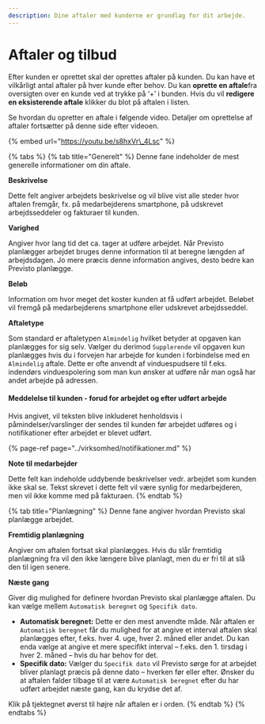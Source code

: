 ```yaml
---
description: Dine aftaler med kunderne er grundlag for dit arbejde.
---
```


# Aftaler og tilbud

Efter kunden er oprettet skal der oprettes aftaler på kunden. Du kan have et vilkårligt antal aftaler på hver kunde efter behov. Du kan **oprette en aftale**fra oversigten over en kunde ved at trykke på ‘+’ i bunden. Hvis du vil **redigere en eksisterende aftale** klikker du blot på aftalen i listen.

Se hvordan du opretter en aftale i følgende video. Detaljer om oprettelse af aftaler fortsætter på denne side efter videoen.

{% embed url="https://youtu.be/s8hxVr\_4Lsc" %}

{% tabs %}
{% tab title="Generelt" %}
Denne fane indeholder de mest generelle informationer om din aftale.

**Beskrivelse**

Dette felt angiver arbejdets beskrivelse og vil blive vist alle steder hvor aftalen fremgår, fx. på medarbejderens smartphone, på udskrevet arbejdsseddeler og fakturaer til kunden.

**Varighed**

Angiver hvor lang tid det ca. tager at udføre arbejdet. Når Previsto planlægger arbejdet bruges denne information til at beregne længden af arbejdsdagen. Jo mere præcis denne information angives, desto bedre kan Previsto planlægge.

**Beløb**

Information om hvor meget det koster kunden at få udført arbejdet. Beløbet vil fremgå på medarbejderens smartphone eller udskrevet arbejdsseddel. 

**Aftaletype**

Som standard er aftaletypen `Almindelig` hvilket betyder at opgaven kan planlægges for sig selv. Vælger du derimod `Supplerende` vil opgaven kun planlægges hvis du i forvejen har arbejde for kunden i forbindelse med en `Almindelig` aftale. Dette er ofte anvendt af vinduespudsere til f.eks. indendørs vinduespolering som man kun ønsker at udføre når man også har andet arbejde på adressen.

#### Meddelelse til kunden - forud for arbejdet og efter udført arbejde

Hvis angivet, vil teksten blive inkluderet henholdsvis i påmindelser/varslinger der sendes til kunden før arbejdet udføres og i notifikationer efter arbejdet er blevet udført.

{% page-ref page="../virksomhed/notifikationer.md" %}

**Note til medarbejder**

Dette felt kan indeholde uddybende beskrivelser vedr. arbejdet som kunden ikke skal se. Tekst skrevet i dette felt vil være synlig for medarbejderen, men vil ikke komme med på fakturaen.
{% endtab %}

{% tab title="Planlægning" %}
Denne fane angiver hvordan Previsto skal planlægge arbejdet.

**Fremtidig planlægning**

Angiver om aftalen fortsat skal planlægges. Hvis du slår fremtidig planlægning fra vil den ikke længere blive planlagt, men du er fri til at slå den til igen senere.

**Næste gang**

Giver dig mulighed for definere hvordan Previsto skal planlægge aftalen. Du kan vælge mellem `Automatisk beregnet` og `Specifik dato`.

* **Automatisk beregnet:** Dette er den mest anvendte måde. Når aftalen er `Automatisk beregnet` får du mulighed for at angive et interval aftalen skal planlægges efter, f.eks. hver 4. uge, hver 2. måned eller andet. Du kan enda vælge at angive et mere specifikt interval – f.eks. den 1. tirsdag i hver 2. måned – hvis du har behov for det.
* **Specifik dato:** Vælger du `Specifik dato` vil Previsto sørge for at arbejdet bliver planlagt præcis på denne dato – hverken før eller efter. Ønsker du at aftalen falder tilbage til at være `Automatisk beregnet` efter du har udført arbejdet næste gang, kan du krydse det af.

Klik på tjektegnet øverst til højre når aftalen er i orden.
{% endtab %}
{% endtabs %}

